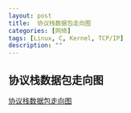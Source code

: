 ```yaml
---
layout: post
title:  协议栈数据包走向图
categories: [网络]
tags: [Linux, C, Kernel, TCP/IP]
description: ""
---
```


## 协议栈数据包走向图


[协议栈数据包走向图](/images/kernel/ip-follow.jpg)



